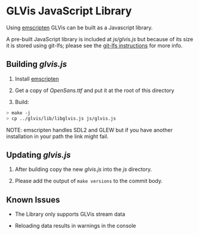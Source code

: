 # GLVis JavaScript Library

Using [emscripten](https://emscripten.org/index.html) GLVis can be built as a Javascript library.

A pre-built JavaScript library is included at _js/glvis.js_ but because of its size it
is stored using git-lfs; please see the [git-lfs instructions](https://git-lfs.github.com/) for more info.

## Building _glvis.js_

1. Install [emscripten](https://emscripten.org/docs/getting_started/downloads.html)

2. Get a copy of _OpenSans.ttf_ and put it at the root of this directory

3. Build:

```bash
> make -j
> cp ../glvis/lib/libglvis.js js/glvis.js
```

NOTE: emscripten handles SDL2 and GLEW but if you have another installation in your path the link
might fail.

## Updating _glvis.js_

1. After building copy the new _glvis.js_ into the _js_ directory.

2. Please add the output of `make versions` to the commit body.

## Known Issues

- The Library only supports GLVis stream data

- Reloading data results in warnings in the console
